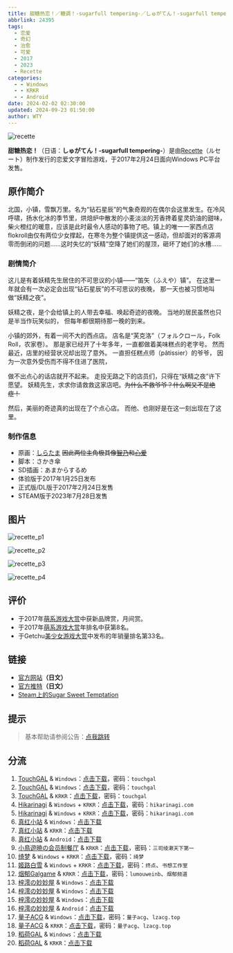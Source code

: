 ```yaml
---
title: 甜糖热恋！／糖调！-sugarfull tempering-／しゅがてん！-sugarfull tempering-
abbrlink: 24395
tags:
  - 恋爱
  - 奇幻
  - 治愈
  - 可爱
  - 2017
  - 2023
  - Recette
categories:
  - - Windows
  - - KRKR
  - - Android
date: 2024-02-02 02:30:00
updated: 2024-09-23 01:50:00
author: WTY
---
```


![recette](https://static.saop.cc/vns/img/recette.webp)

**甜糖热恋！**（日语：**しゅがてん！-sugarfull tempering-**）是由[Recette](https://zh.moegirl.org.cn/Recette)（ルセート）制作发行的恋爱文字冒险游戏，于2017年2月24日面向Windows PC平台发售。

<!-- more -->

## 原作简介

北国，小镇，雪飘万里。名为“钻石星辰”的气象奇观的在偶尔会这里发生。在冷风呼啸，扬水化冰的季节里，烘焙炉中散发的小麦淡淡的芳香搀着星灵奶油的甜味，柴火橙红的暖意，应该是此时最令人感动的事物了吧。镇上的唯一一家西点店flokroll由仅有两位少女撑起，在寒冬为整个镇提供这一感动，但却面对的客源凋零而倒闭的问题……这时失忆的“妖精”空降了她们的屋顶，砸坏了她们的水槽……

### 剧情简介

这儿是有着妖精先生居住的不可思议的小镇——“笛矢（ふえや）镇”。
在这里一年就会有一次必定会出现“钻石星辰”的不可思议的夜晚，
那一天也被习惯地叫做“妖精之夜”。

妖精之夜，是个会给镇上的人带去幸福、唤起奇迹的夜晚。
当地的居民虽然也只是半当作玩笑似的，
但每年都很期待那一晚的到来。

小镇的郊外，有着一间不大的西点店。
店名是“芙克洛”（フォルクロール，Folk Roll，农家卷）。
那是家已经开了十年多年，一直都做着美味糕点的老字号。
然而最近，店里的经营状况却出现了意外。
一直担任糕点师（pâtissier）的爷爷，
因为一次意外受伤而不得不住进了医院，

做不出点心的话店就开不起来。
走投无路之下的店员们，只得在“妖精之夜”许下愿望。
妖精先生，求求你请救救这家店吧。~~为什么不救爷爷？什么啊又不是绝症！~~

然后，美丽的奇迹真的出现在了个点心店。
而他、也刚好是在这一刻出现在了这里。

### 制作信息

- 原画：[しらたま](https://zh.moegirl.org.cn/白玉) ~~因此两位主角极其像[智乃](https://zh.moegirl.org.cn/香风智乃)和[心爱](https://zh.moegirl.org.cn/保登心爱)~~
- 脚本：さかき傘
- SD插画：あまからするめ
- 体验版于2017年1月25日发布
- 正式版/DL版于2017年2月24日发售
- STEAM版于2023年7月28日发售

## 图片

![recette_p1](https://static.saop.cc/vns/img/recette_p1.webp)

![recette_p2](https://static.saop.cc/vns/img/recette_p2.webp)

![recette_p3](https://static.saop.cc/vns/img/recette_p3.webp)

![recette_p4](https://static.saop.cc/vns/img/recette_p4.webp)

## 评价

- 于2017年[萌系游戏大赏](https://zh.moegirl.org.cn/萌系游戏大赏)中获新品牌赏，月间赏。
- 于2017年[萌系游戏大赏](https://zh.moegirl.org.cn/萌系游戏大赏)年排名中获第8名。
- 于Getchu[美少女游戏大赏](https://zh.moegirl.org.cn/美少女游戏大赏)中发布的年销量排名第33名。

## 链接

- [官方网站](http://recette.clearrave.co.jp/index.html)**（日文）**
- [官方推特](https://twitter.com/info_recette)**（日文）**
- [Steam上的Sugar Sweet Temptation](https://store.steampowered.com/app/2374590/Sugar_Sweet_Temptation/)

## 提示

> 基本帮助请参阅公告：[点我跳转](/p/announcement/)

## 分流

1. [TouchGAL](https://www.touchgal.us/) & `Windows`：[点击下载](https://pan.touchgal.net/s/Zl9Sa)，密码：`touchgal`
2. [TouchGAL](https://www.touchgal.us/) & `Windows`：[点击下载](https://pan.touchgal.net/s/5wjIE)，密码：`touchgal`
3. [TouchGAL](https://www.touchgal.us/) & `KRKR`：[点击下载](https://pan.touchgal.net/s/NP5TO)，密码：`touchgal`
4. [Hikarinagi](https://www.hikarinagi.net/) & `Windows` + `KRKR`：[点击下载](https://pan.yurari.moe/s/36ruJ)，密码：`hikarinagi.com`
5. [Hikarinagi](https://www.hikarinagi.net/) & `Windows` + `KRKR`：[点击下载](https://pan.yurari.moe/s/6827tA)，密码：`hikarinagi.com`
6. [真红小站](https://www.shinnku.com/) & `Windows`：[点击下载](https://www.shinnku.com/api/download/zd/1001-1500/[170224][Recette]%20%E3%81%97%E3%82%85%E3%81%8C%E3%81%A6%E3%82%93%EF%BC%81-sugarfull%20tempering-%20[%E7%B3%96%E8%B0%83!].rar)
7. [真红小站](https://www.shinnku.com/) & `KRKR`：[点击下载](https://www.shinnku.com/api/download/0/krkr/%E7%B3%96%E8%B0%83.7z)
8. [真红小站](https://www.shinnku.com/) & `Android`：[点击下载](https://www.shinnku.com/api/download/0/apk/%E5%86%B7%E7%8B%90/1500-2000/1555-%E7%B3%96%E8%B0%83.apk)
9. [小鳥遊暁の会员制餐厅](https://t-satoru.top/) & `KRKR`：[点击下载](https://pan.t-satoru.top/d/ode5/Galgames/%E3%80%90%E8%87%AA%E5%B0%81%E5%8C%85%E3%80%91%E5%8E%9F%E5%88%9B%E4%BD%9C%E5%93%81/%E7%B3%96%E8%B0%83/KR_%E5%B8%8C%E6%9C%88%E5%AD%A6%E9%99%A2_%E7%B3%96%E8%B0%83_od.rar)，密码：`三司绫濑天下第一`
10. [绮梦](https://acgs.one/) & `Windows` + `KRKR`：[点击下载](https://game.acgs.one/game/415.html)，密码：`绮梦`
11. [姬路白雪](https://jlbx.xyz/) & `Windows` + `KRKR`：[点击下载](https://pan.jlbx.xyz/?s=%E7%B3%96%E8%B0%83)，密码：`终点`、`书想工作室`
12. [烟郁Galgame](https://yanyugal.top/) & `KRKR`：[点击下载](https://yanyugal.top/d/disk1/%E5%B0%8F%E5%B0%8F%E7%9A%84%E5%88%86%E4%BA%AB%EF%BC%88PC%EF%BC%86%E5%AE%89%E5%8D%93%EF%BC%89/%E5%AE%89%E5%8D%93/krkr/%E7%B3%96%E8%B0%83.7z)，密码：`lumouweinb`、`烟郁频道`
13. [梓澪の妙妙屋](https://zi0.cc/) & `Windows`：[点击下载](https://zi0.cc/d/%60%E3%80%90%E5%90%88%E9%9B%86%E7%B3%BB%E5%88%97%E3%80%91/%E5%8D%97%2BGalGame%E6%B1%89%E5%8C%96%E5%8C%BA%E5%85%A8%E5%8C%BA%E8%B5%84%E6%BA%90%E5%A4%87%E4%BB%BD/1/20/%5BRecette%5D%20%E3%81%97%E3%82%85%E3%81%8C%E3%81%A6%E3%82%93%EF%BC%81-sugarfull%20tempering-%20%20%E7%94%9C%E7%B3%96%E7%83%AD%E6%81%8B%20%E6%B1%89%E5%8C%96%E7%A1%AC%E7%9B%98%E7%89%88%5B%E5%AE%98%E6%96%B9%E4%B8%AD%E6%96%87%5D%5B3.13G%5D%5BBDOD%5D.zip?sign=Mpd1MfHGcFXmBsvn1m5okr5BhYDsR812sSLnY0QKl5Y=:0)
14. [梓澪の妙妙屋](https://zi0.cc/) & `Windows`：[点击下载](https://zi0.cc/d/%60%E3%80%90%E5%90%88%E9%9B%86%E7%B3%BB%E5%88%97%E3%80%91/%E6%B1%89%E5%8C%96galgame%E4%BC%9A%E7%A4%BE%E5%90%88%E9%9B%86/%E6%B1%89%E5%8C%96%E4%BC%9A%E7%A4%BE%E5%90%88%E9%9B%86%E9%83%A8%E5%88%86%20part6/Clear%20Rave/%E5%85%B6%E4%BB%96%E6%B1%89%E5%8C%96%E7%89%88/%5B170224%5D%5BRecette%5D%20%E3%81%97%E3%82%85%E3%81%8C%E3%81%A6%E3%82%93%EF%BC%81-sugarfull%20tempering-%20%5B%E7%B3%96%E8%B0%83!%5D.rar?sign=LSZIFn9EFevCDem70b81nuWbS0h2g-b4Sgd5gR3EIFA=:0)
15. [梓澪の妙妙屋](https://zi0.cc/) & `Windows`：[点击下载](https://zi0.cc/d/%60%E3%80%90%E5%90%88%E9%9B%86%E7%B3%BB%E5%88%97%E3%80%91/%E5%8D%97%2BGalGame%E6%B1%89%E5%8C%96%E5%8C%BA%E5%85%A8%E5%8C%BA%E8%B5%84%E6%BA%90%E5%A4%87%E4%BB%BD/1/20/%5BRecette%5D%20%E3%81%97%E3%82%85%E3%81%8C%E3%81%A6%E3%82%93%EF%BC%81-sugarfull%20tempering-%20%20%E7%B3%96%E8%B0%83%EF%BC%81V1.10%E6%B1%89%E5%8C%96%E7%A1%AC%E7%9B%98%E7%89%88%5B%E5%B8%8C%E6%9C%88%E5%AD%A6%E5%9B%AD%E6%B1%89%E5%8C%96%E7%BB%84%5D.zip?sign=YgEhkf0fAGUawQhCxRlHuWsL5uybvKYQQyYt3NPf3Ic=:0)
16. [梓澪の妙妙屋](https://zi0.cc/) & `Android`：[点击下载](https://zi0.cc/d/%60%E3%80%90%E5%BD%92%20%E6%A1%A3%E3%80%91/%E3%80%90%E5%AE%89%E5%8D%93%E5%90%88%E9%9B%86%E3%80%91/025/%E7%B3%96%E8%B0%83.apk?sign=O3o6KNTcSjlSVpKy67rV1WBqPiySUJ2xQJw2Uj5NMek=:0)
17. [量子ACG](https://lzacg.org/) & `Windows`：[点击下载](https://lzacg.org/529)，密码：`量子acg`、`lzacg.top`
18. [量子ACG](https://lzacg.org/) & `KRKR`：[点击下载](https://lzacg.org/3439)，密码：`量子acg`、`lzacg.top`
19. [稻荷GAL](https://inarigal.com/) & `Windows`：[点击下载](https://inarigal.com/detail/944)
20. [稻荷GAL](https://inarigal.com/) & `KRKR`：[点击下载](https://inarigal.com/detail/11086)

